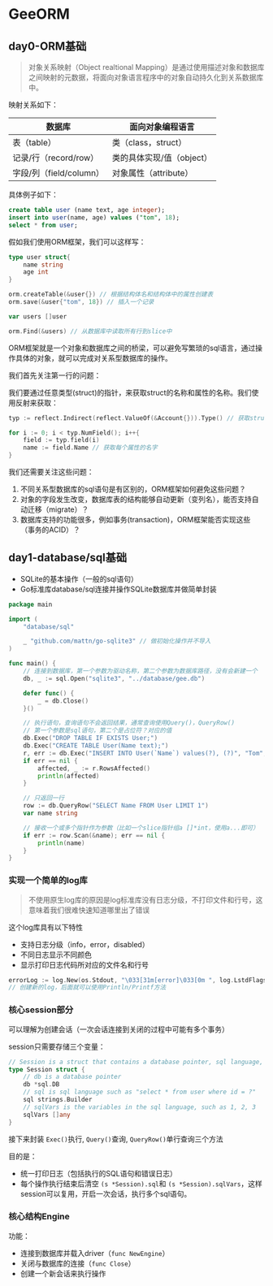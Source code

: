# GeeORM

## day0-ORM基础

> 对象关系映射（Object realtional Mapping）是通过使用描述对象和数据库之间映射的元数据，将面向对象语言程序中的对象自动持久化到关系数据库中。

映射关系如下：

| 数据库                  | 面向对象编程语言          |
| ----------------------- | ------------------------- |
| 表（table）             | 类（class，struct）       |
| 记录/行（record/row）   | 类的具体实现/值（object） |
| 字段/列（field/column） | 对象属性（attribute）     |

具体例子如下：

```sql
create table user (name text, age integer);
insert into user(name, age) values ("tom", 18);
select * from user;
```

假如我们使用ORM框架，我们可以这样写：

```go
type user struct{
	name string
	age int
}

orm.createTable(&user{}) // 根据结构体名和结构体中的属性创建表
orm.save(&user{"tom", 18}) // 插入一个记录

var users []user

orm.Find(&users) // 从数据库中读取所有行到slice中
```

ORM框架就是一个对象和数据库之间的桥梁，可以避免写繁琐的sql语言，通过操作具体的对象，就可以完成对关系型数据库的操作。

我们首先关注第一行的问题：

我们要通过任意类型(struct)的指针，来获取struct的名称和属性的名称。我们使用反射来获取：

```go
typ := reflect.Indirect(reflect.ValueOf(&Account{})).Type() // 获取struct指针的名字

for i := 0; i < typ.NumField(); i++{
	field := typ.field(i)
	name := field.Name // 获取每个属性的名字
}
```

我们还需要关注这些问题：

1. 不同关系型数据库的sql语句是有区别的，ORM框架如何避免这些问题？
2. 对象的字段发生改变，数据库表的结构能够自动更新（变列名），能否支持自动迁移（migrate）？
3. 数据库支持的功能很多，例如事务(transaction)，ORM框架能否实现这些（事务的ACID）？

## day1-database/sql基础

* SQLite的基本操作（一般的sql语句）
* Go标准库database/sql连接并操作SQLite数据库并做简单封装

```go
package main

import (
	"database/sql"

	_ "github.com/mattn/go-sqlite3" // 做初始化操作并不导入
)

func main() {
	// 连接到数据库，第一个参数为驱动名称，第二个参数为数据库路径，没有会新建一个
	db, _ := sql.Open("sqlite3", "../database/gee.db") 

	defer func() {
		_ = db.Close()
	}()

	// 执行语句，查询语句不会返回结果，通常查询使用Query()，QueryRow()
	// 第一个参数是sql语句，第二个是占位符？对应的值
	db.Exec("DROP TABLE IF EXISTS User;")
	db.Exec("CREATE TABLE User(Name text);")
	r, err := db.Exec("INSERT INTO User(`Name`) values(?), (?)", "Tom", "Sam")
	if err == nil {
		affected, _ := r.RowsAffected()
		println(affected)
	}

	// 只返回一行
	row := db.QueryRow("SELECT Name FROM User LIMIT 1")
	var name string

	// 接收一个或多个指针作为参数（比如一个slice指针组a []*int，使用a...即可）
	if err := row.Scan(&name); err == nil {
		println(name)
	}
}

```

### 实现一个简单的log库

> 不使用原生log库的原因是log标准库没有日志分级，不打印文件和行号，这意味着我们很难快速知道哪里出了错误

这个log库具有以下特性

* 支持日志分级（info，error，disabled）
* 不同日志显示不同颜色
* 显示打印日志代码所对应的文件名和行号

```go
errorLog := log.New(os.Stdout, "\033[31m[error]\033[0m ", log.LstdFlags|log.Lshortfile)
// 创建新的log，后面就可以使用Println/Printf方法
```

### 核心session部分

可以理解为创建会话（一次会话连接到关闭的过程中可能有多个事务）

session只需要存储三个变量：

```go
// Session is a struct that contains a database pointer, sql language, and sql variables
type Session struct {
	// db is a database pointer
	db *sql.DB
	// sql is sql language such as "select * from user where id = ?"
	sql strings.Builder
	// sqlVars is the variables in the sql language, such as 1, 2, 3
	sqlVars []any
}
```

接下来封装 `Exec()`执行, `Query()`查询, `QueryRow()`单行查询三个方法

目的是：

* 统一打印日志（包括执行的SQL语句和错误日志）
* 每个操作执行结束后清空 `(s *Session).sql`和 `(s *Session).sqlVars`，这样session可以复用，开启一次会话，执行多个sql语句。

### 核心结构Engine

功能：

* 连接到数据库并载入driver（`func NewEngine`）
* 关闭与数据库的连接（`func Close`）
* 创建一个新会话来执行操作
